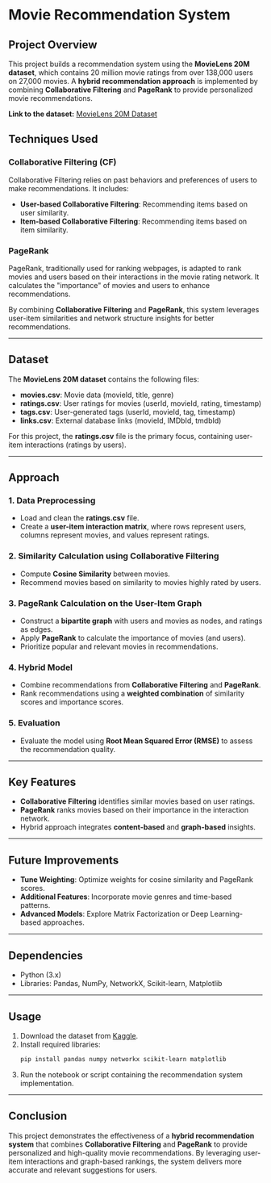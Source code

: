 # Movie Recommendation System

## Project Overview
This project builds a recommendation system using the **MovieLens 20M dataset**, which contains 20 million movie ratings from over 138,000 users on 27,000 movies. A **hybrid recommendation approach** is implemented by combining **Collaborative Filtering** and **PageRank** to provide personalized movie recommendations.

**Link to the dataset:** [MovieLens 20M Dataset](https://www.kaggle.com/datasets/grouplens/movielens-20m-dataset)

## Techniques Used

### Collaborative Filtering (CF)
Collaborative Filtering relies on past behaviors and preferences of users to make recommendations. It includes:
- **User-based Collaborative Filtering**: Recommending items based on user similarity.
- **Item-based Collaborative Filtering**: Recommending items based on item similarity.

### PageRank
PageRank, traditionally used for ranking webpages, is adapted to rank movies and users based on their interactions in the movie rating network. It calculates the "importance" of movies and users to enhance recommendations.

By combining **Collaborative Filtering** and **PageRank**, this system leverages user-item similarities and network structure insights for better recommendations.

---

## Dataset
The **MovieLens 20M dataset** contains the following files:

- **movies.csv**: Movie data (movieId, title, genre)
- **ratings.csv**: User ratings for movies (userId, movieId, rating, timestamp)
- **tags.csv**: User-generated tags (userId, movieId, tag, timestamp)
- **links.csv**: External database links (movieId, IMDbId, tmdbId)

For this project, the **ratings.csv** file is the primary focus, containing user-item interactions (ratings by users).

---

## Approach

### 1. Data Preprocessing
- Load and clean the **ratings.csv** file.
- Create a **user-item interaction matrix**, where rows represent users, columns represent movies, and values represent ratings.

### 2. Similarity Calculation using Collaborative Filtering
- Compute **Cosine Similarity** between movies.
- Recommend movies based on similarity to movies highly rated by users.

### 3. PageRank Calculation on the User-Item Graph
- Construct a **bipartite graph** with users and movies as nodes, and ratings as edges.
- Apply **PageRank** to calculate the importance of movies (and users).
- Prioritize popular and relevant movies in recommendations.

### 4. Hybrid Model
- Combine recommendations from **Collaborative Filtering** and **PageRank**.
- Rank recommendations using a **weighted combination** of similarity scores and importance scores.

### 5. Evaluation
- Evaluate the model using **Root Mean Squared Error (RMSE)** to assess the recommendation quality.

---

## Key Features
- **Collaborative Filtering** identifies similar movies based on user ratings.
- **PageRank** ranks movies based on their importance in the interaction network.
- Hybrid approach integrates **content-based** and **graph-based** insights.

---

## Future Improvements
- **Tune Weighting**: Optimize weights for cosine similarity and PageRank scores.
- **Additional Features**: Incorporate movie genres and time-based patterns.
- **Advanced Models**: Explore Matrix Factorization or Deep Learning-based approaches.

---

## Dependencies
- Python (3.x)
- Libraries: Pandas, NumPy, NetworkX, Scikit-learn, Matplotlib

---

## Usage
1. Download the dataset from [Kaggle](https://www.kaggle.com/datasets/grouplens/movielens-20m-dataset).
2. Install required libraries:
   ```bash
   pip install pandas numpy networkx scikit-learn matplotlib
   ```
3. Run the notebook or script containing the recommendation system implementation.

---

## Conclusion
This project demonstrates the effectiveness of a **hybrid recommendation system** that combines **Collaborative Filtering** and **PageRank** to provide personalized and high-quality movie recommendations. By leveraging user-item interactions and graph-based rankings, the system delivers more accurate and relevant suggestions for users.

